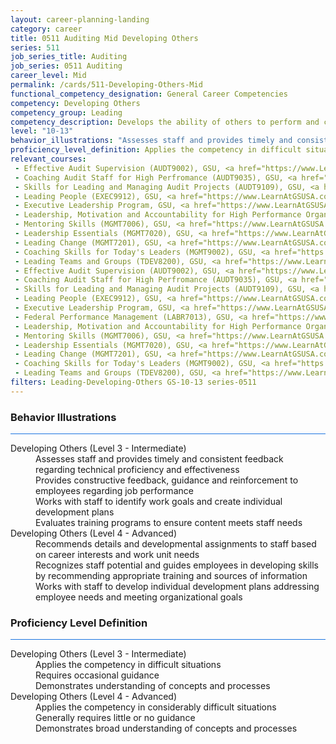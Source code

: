```yaml
---
layout: career-planning-landing
category: career
title: 0511 Auditing Mid Developing Others
series: 511
job_series_title: Auditing
job_series: 0511 Auditing
career_level: Mid
permalink: /cards/511-Developing-Others-Mid
functional_competency_designation: General Career Competencies
competency: Developing Others
competency_group: Leading
competency_description: Develops the ability of others to perform and contribute to the organization by providing ongoing feedback and by providing opportunities to learn through formal and informal methods.
level: "10-13"
behavior_illustrations: "Assesses staff and provides timely and consistent feedback regarding technical proficiency and effectiveness ? Provides constructive feedback, guidance and reinforcement to employees regarding job performance ? Works with staff to identify work goals and create individual development plans ? Evaluates training programs to ensure content meets staff needs ? Recommends details and developmental assignments to staff based on career interests and work unit needs ? Recognizes staff potential and guides employees in developing skills by recommending appropriate training and sources of information ? Works with staff to develop individual development plans addressing employee needs and meeting organizational goals"
proficiency_level_definition: Applies the competency in difficult situations ? Requires occasional guidance ? Demonstrates understanding of concepts and processes ? Applies the competency in considerably difficult situations ? Generally requires little or no guidance ? Demonstrates broad understanding of concepts and processes
relevant_courses: 
 - Effective Audit Supervision (AUDT9002), GSU, <a href="https://www.LearnAtGSUSA.com/AUDT9004">https://www.LearnAtGSUSA.com/AUDT9004</a>
 - Coaching Audit Staff for High Perfromance (AUDT9035), GSU, <a href="https://www.LearnAtGSUSA.com/AUDT9037">https://www.LearnAtGSUSA.com/AUDT9037</a>
 - Skills for Leading and Managing Audit Projects (AUDT9109), GSU, <a href="https://www.LearnAtGSUSA.com/AUDT9111">https://www.LearnAtGSUSA.com/AUDT9111</a>
 - Leading People (EXEC9912), GSU, <a href="https://www.LearnAtGSUSA.com/EXEC9914">https://www.LearnAtGSUSA.com/EXEC9914</a>
 - Executive Leadership Program, GSU, <a href="https://www.LearnAtGSUSA.com/ExecutiveLeadershipProgram">https://www.LearnAtGSUSA.com/ExecutiveLeadershipProgram</a>
 - Leadership, Motivation and Accountability for High Performance Organizations (LEAD9020), GSU, <a href="https://www.LearnAtGSUSA.com/LEAD9026">https://www.LearnAtGSUSA.com/LEAD9026</a>
 - Mentoring Skills (MGMT7006), GSU, <a href="https://www.LearnAtGSUSA.com/MGMT7008">https://www.LearnAtGSUSA.com/MGMT7008</a>
 - Leadership Essentials (MGMT7020), GSU, <a href="https://www.LearnAtGSUSA.com/MGMT7026">https://www.LearnAtGSUSA.com/MGMT7026</a>
 - Leading Change (MGMT7201), GSU, <a href="https://www.LearnAtGSUSA.com/MGMT7203">https://www.LearnAtGSUSA.com/MGMT7203</a>
 - Coaching Skills for Today's Leaders (MGMT9002), GSU, <a href="https://www.LearnAtGSUSA.com/MGMT9008">https://www.LearnAtGSUSA.com/MGMT9008</a>
 - Leading Teams and Groups (TDEV8200), GSU, <a href="https://www.LearnAtGSUSA.com/TDEV8206">https://www.LearnAtGSUSA.com/TDEV8206</a>
 - Effective Audit Supervision (AUDT9002), GSU, <a href="https://www.LearnAtGSUSA.com/AUDT9008">https://www.LearnAtGSUSA.com/AUDT9008</a>
 - Coaching Audit Staff for High Perfromance (AUDT9035), GSU, <a href="https://www.LearnAtGSUSA.com/AUDT9041">https://www.LearnAtGSUSA.com/AUDT9041</a>
 - Skills for Leading and Managing Audit Projects (AUDT9109), GSU, <a href="https://www.LearnAtGSUSA.com/AUDT9115">https://www.LearnAtGSUSA.com/AUDT9115</a>
 - Leading People (EXEC9912), GSU, <a href="https://www.LearnAtGSUSA.com/EXEC9918">https://www.LearnAtGSUSA.com/EXEC9918</a>
 - Executive Leadership Program, GSU, <a href="https://www.LearnAtGSUSA.com/ExecutiveLeadershipProgram">https://www.LearnAtGSUSA.com/ExecutiveLeadershipProgram</a>
 - Federal Performance Management (LABR7013), GSU, <a href="https://www.LearnAtGSUSA.com/LABR7015">https://www.LearnAtGSUSA.com/LABR7015</a>
 - Leadership, Motivation and Accountability for High Performance Organizations (LEAD9020), GSU, <a href="https://www.LearnAtGSUSA.com/LEAD9030">https://www.LearnAtGSUSA.com/LEAD9030</a>
 - Mentoring Skills (MGMT7006), GSU, <a href="https://www.LearnAtGSUSA.com/MGMT7012">https://www.LearnAtGSUSA.com/MGMT7012</a>
 - Leadership Essentials (MGMT7020), GSU, <a href="https://www.LearnAtGSUSA.com/MGMT7030">https://www.LearnAtGSUSA.com/MGMT7030</a>
 - Leading Change (MGMT7201), GSU, <a href="https://www.LearnAtGSUSA.com/MGMT7207">https://www.LearnAtGSUSA.com/MGMT7207</a>
 - Coaching Skills for Today's Leaders (MGMT9002), GSU, <a href="https://www.LearnAtGSUSA.com/MGMT9012">https://www.LearnAtGSUSA.com/MGMT9012</a>
 - Leading Teams and Groups (TDEV8200), GSU, <a href="https://www.LearnAtGSUSA.com/TDEV8210">https://www.LearnAtGSUSA.com/TDEV8210</a>
filters: Leading-Developing-Others GS-10-13 series-0511
---
```


<div class="desktop:grid-col-6 margin-y-3">
  <div class="border-top-2 bg-white padding-3 shadow-5 height-full members-hover border-1px button-border border-top-blue radius-lg card-text-color">
    <h3>Behavior Illustrations</h3>
    <hr style="background-color: #1b74e0 !important;"/>
    <dl class="text-base card-content-color"><dt>Developing Others (Level 3 - Intermediate)</dt><dd>Assesses staff and provides timely and consistent feedback regarding technical proficiency and effectiveness </dd><dd> Provides constructive feedback, guidance and reinforcement to employees regarding job performance </dd><dd> Works with staff to identify work goals and create individual development plans </dd><dd> Evaluates training programs to ensure content meets staff needs</dd><dt>Developing Others (Level 4 - Advanced)</dt><dd>Recommends details and developmental assignments to staff based on career interests and work unit needs </dd><dd> Recognizes staff potential and guides employees in developing skills by recommending appropriate training and sources of information </dd><dd> Works with staff to develop individual development plans addressing employee needs and meeting organizational goals</dd></dl>
  </div>
</div>
<div class="desktop:grid-col-6 margin-y-3">
  <div class="border-top-2 bg-white padding-3 shadow-5 height-full members-hover border-1px button-border border-top-blue radius-lg card-text-color">
    <h3>Proficiency Level Definition</h3>
     <hr style="background-color: #1b74e0 !important;"/>
    <dl class="text-base card-content-color"><dt>Developing Others (Level 3 - Intermediate)</dt><dd>Applies the competency in difficult situations </dd><dd> Requires occasional guidance </dd><dd> Demonstrates understanding of concepts and processes</dd><dt>Developing Others (Level 4 - Advanced)</dt><dd>Applies the competency in considerably difficult situations </dd><dd> Generally requires little or no guidance </dd><dd> Demonstrates broad understanding of concepts and processes</dd></dl>
  </div>
</div>